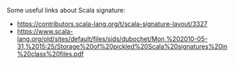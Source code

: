 Some useful links about Scala signature:
 - https://contributors.scala-lang.org/t/scala-signature-layout/3327
 - https://www.scala-lang.org/old/sites/default/files/sids/dubochet/Mon,%202010-05-31,%2015:25/Storage%20of%20pickled%20Scala%20signatures%20in%20class%20files.pdf